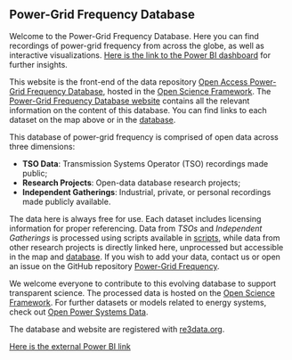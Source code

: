 ## Power-Grid Frequency Database

Welcome to the Power-Grid Frequency Database. Here you can find recordings of power-grid frequency from across the globe, as well as interactive visualizations. [Here is the link to the Power BI dashboard](https://app.powerbi.com/view?r=eyJrIjoiZTFkN2U5MGQtZDY3Yi00NTM2LWI3MDEtYmY2OGI4ZmI3MzA5IiwidCI6IjYwYzliZjNkLWE2OGQtNDY2MS1hMTc0LTVhY2ZlZmVjMjY0NCIsImMiOjZ9) for further insights.

This website is the front-end of the data repository [Open Access Power-Grid Frequency Database](https://osf.io/m43tg/), hosted in the [Open Science Framework](https://osf.io/). The [Power-Grid Frequency Database website](https://lrydin.github.io/Power-Grid-Frequency/) contains all the relevant information on the content of this database. You can find links to each dataset on the map above or in the [database](/database).

This database of power-grid frequency is comprised of open data across three dimensions:
 - **TSO Data**: Transmission Systems Operator (TSO) recordings made public;
 - **Research Projects**: Open-data database research projects;
 - **Independent Gatherings**: Industrial, private, or personal recordings made publicly available.

The data here is always free for use. Each dataset includes licensing information for proper referencing. Data from *TSOs* and *Independent Gatherings* is processed using scripts available in [scripts](https://github.com/LRydin/Power-Grid-Frequency/scripts), while data from other research projects is directly linked here, unprocessed but accessible in the map and [database](/database). If you wish to add your data, contact us or open an issue on the GitHub repository [Power-Grid Frequency](https://github.com/LRydin/Power-Grid-Frequency).

We welcome everyone to contribute to this evolving database to support transparent science. The processed data is hosted on the [Open Science Framework](https://osf.io/). For further datasets or models related to energy systems, check out [Open Power Systems Data](https://open-power-system-data.org/).

The database and website are registered with [re3data.org](https://www.re3data.org/repository/r3d100013364).

<!-- External Power BI link if preferred outside of embedding -->
[Here is the external Power BI link](https://app.powerbi.com/view?r=eyJrIjoiZGZkMzVhOTMtNDlkNS00ZjYwLTljMzAtYjcyZGJiZDNjNjE4IiwidCI6IjRmNWVlYzc1LTQ2ZmQtNDNmOC04ZDI0LTYyYmViZDk3NzFlNSIsImMiOjh9)

